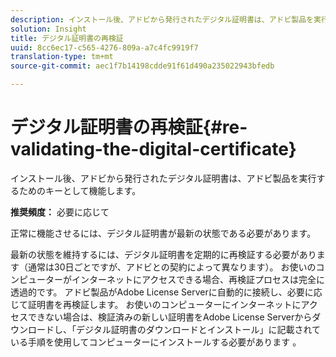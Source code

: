 ```yaml
---
description: インストール後、アドビから発行されたデジタル証明書は、アドビ製品を実行するためのキーとして機能します。
solution: Insight
title: デジタル証明書の再検証
uuid: 8cc6ec17-c565-4276-809a-a7c4fc9919f7
translation-type: tm+mt
source-git-commit: aec1f7b14198cdde91f61d490a235022943bfedb

---
```



# デジタル証明書の再検証{#re-validating-the-digital-certificate}

インストール後、アドビから発行されたデジタル証明書は、アドビ製品を実行するためのキーとして機能します。

**推奨頻度：** 必要に応じて

正常に機能させるには、デジタル証明書が最新の状態である必要があります。

最新の状態を維持するには、デジタル証明書を定期的に再検証する必要があります（通常は30日ごとですが、アドビとの契約によって異なります）。 お使いのコンピューターがインターネットにアクセスできる場合、再検証プロセスは完全に透過的です。 アドビ製品がAdobe License Serverに自動的に接続し、必要に応じて証明書を再検証します。 お使いのコンピューターにインターネットにアクセスできない場合は、検証済みの新しい証明書をAdobe License Serverからダウンロードし、「デジタル証明書のダウンロードとインストール」に記載されている手順を使用してコンピューターにインストールする必要があります [](../../../home/c-inst-svr/c-install-ins-svr/t-install-proc-inst-svr-dpu/c-dnld-dgtl-cert/c-dnld-dgtl-cert.md#concept-4f79c240492f4e52b6375b4b3bbefa17)。
